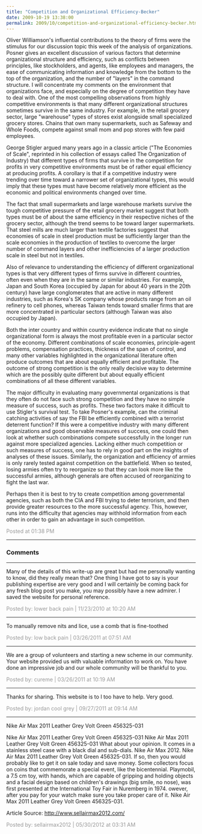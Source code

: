 ```yaml
---
title: "Competition and Organizational Efficiency-Becker"
date: 2009-10-19 13:38:00
permalink: 2009/10/competition-and-organizational-efficiency-becker.html
---
```

Oliver Williamson's influential contributions to the theory of firms were the stimulus for our discussion topic this week of the analysis of organizations. Posner gives an excellent discussion of various factors that determine organizational structure and efficiency, such as conflicts between principles, like stockholders, and agents, like employees and managers, the ease of communicating information and knowledge from the bottom to the top of the organization, and the number of "layers" in the command structure. I will concentrate my comments on the environment that organizations face, and especially on the degree of competition they have to deal with.
One of the most compelling observations from highly competitive environments is that many different organizational structures sometimes survive in the same industry. For example, in the retail grocery sector, large "warehouse" types of stores exist alongside small specialized grocery stores. Chains that own many supermarkets, such as Safeway and Whole Foods, compete against small mom and pop stores with few paid employees.

George Stigler argued many years ago in a classic article ("The Economies of Scale", reprinted in his collection of essays called The Organization of Industry) that different types of firms that survive in the competition for profits in very competitive environments must be of rather equal efficiency at producing profits. A corollary is that if a competitive industry were trending over time toward a narrower set of organizational types, this would imply that these types must have become relatively more efficient as the economic and political environments changed over time.

The fact that small supermarkets and large warehouse markets survive the tough competitive pressure of the retail grocery market suggest that both types must be of about the same efficiency in their respective niches of the grocery sector, although the trend seems to be toward larger supermarkets. That steel mills are much larger than textile factories suggest that economies of scale in steel production must be sufficiently larger than the scale economies in the production of textiles to overcome the larger number of command layers and other inefficiencies of a larger production scale in steel but not in textiles.

Also of relevance to understanding the efficiency of different organizational types is that very different types of firms survive in different countries, often even when they are in the same or similar industries. For example, Japan and South Korea (occupied by Japan for about 40 years in the 20th century) have large conglomerates that are active in many different industries, such as Korea's SK company whose products range from an oil refinery to cell phones, whereas Taiwan tends toward smaller firms that are more concentrated in particular sectors (although Taiwan was also occupied by Japan).

Both the inter country and within country evidence indicate that no single organizational form is always the most profitable even in a particular sector of the economy. Different combinations of scale economies, principle-agent problems, compensation practices, thickness of the span of control, and many other variables highlighted in the organizational literature often produce outcomes that are about equally efficient and profitable. The outcome of strong competition is the only really decisive way to determine which are the possibly quite different but about equally efficient combinations of all these different variables.

The major difficulty in evaluating many governmental organizations is that they often do not face such strong competition and they have no simple measure of success, such as profits. These two factors make it difficult to use Stigler's survival test.  To take Posner's example, can the criminal catching activities of say the FBI be efficiently combined with a terrorist deterrent function? If this were a competitive industry with many different organizations and good observable measures of success, one could then look at whether such combinations compete successfully in the longer run against more specialized agencies. Lacking either much competition or such measures of success, one has to rely in good part on the insights of analyses of these issues. Similarly, the organization and efficiency of armies is only rarely tested against competition on the battlefield. When so tested, losing armies often try to reorganize so that they can look more like the successful armies, although generals are often accused of reorganizing to fight the last war.

Perhaps then it is best to try to create competition among governmental agencies, such as both the CIA and FBI trying to deter terrorism, and then provide greater resources to the more successful agency. This, however, runs into the difficulty that agencies may withhold information from each other in order to gain an advantage in such competition.

<span style="color:#999">Posted at 01:38 PM</span>

<!-- more -->

---

### Comments

---

Many of the details of this write-up are great but had me personally wanting to know, did they really mean that? One thing I have got to say is your publishing expertise are very good and I will certainly be coming back for any fresh blog post you make, you may possibly have a new admirer. I saved the website for personal reference.

 

<span style="color:#999">Posted by: lower back pain | 11/23/2010 at 10:20 AM</span>

---

To manually remove nits and lice, use a comb that is fine-toothed

<span style="color:#999">Posted by: low back pain | 03/26/2011 at 07:51 AM</span>

---

We are a group of volunteers and starting a new scheme in our community. Your website provided us with valuable information to work on. You have done an impressive job and our whole community will be thankful to you.

<span style="color:#999">Posted by: cureme | 03/26/2011 at 10:19 AM</span>

---

Thanks for sharing. This website is to I too have to help. Very good.

<span style="color:#999">Posted by: jordan cool grey | 09/27/2011 at 09:14 AM</span>

---

Nike Air Max 2011 Leather Grey Volt Green 456325-031


Nike Air Max 2011 Leather Grey Volt Green 456325-031
Nike Air Max 2011 Leather Grey Volt Green 456325-031
What about your opinion. It comes in a stainless steel case with a black dial and sub-dials. Nike Air Max 2012. Nike Air Max 2011 Leather Grey Volt Green 456325-031. If so, then you would probably like to get it on sale today and save money. Some collectors focus on coins that commemorate a special event, like the bicentennial. Playmobil, a 7.5 cm toy, with hands, which are capable of gripping and holding objects and a facial design based on children's drawings (big smile, no nose), was first presented at the International Toy Fair in Nuremberg in 1974. owever, after you pay for your watch make sure you take proper care of it. Nike Air Max 2011 Leather Grey Volt Green 456325-031.


Article Source: http://www.sellairmax2012.com/

<span style="color:#999">Posted by: sellairmax2012 | 05/30/2012 at 03:31 AM</span>